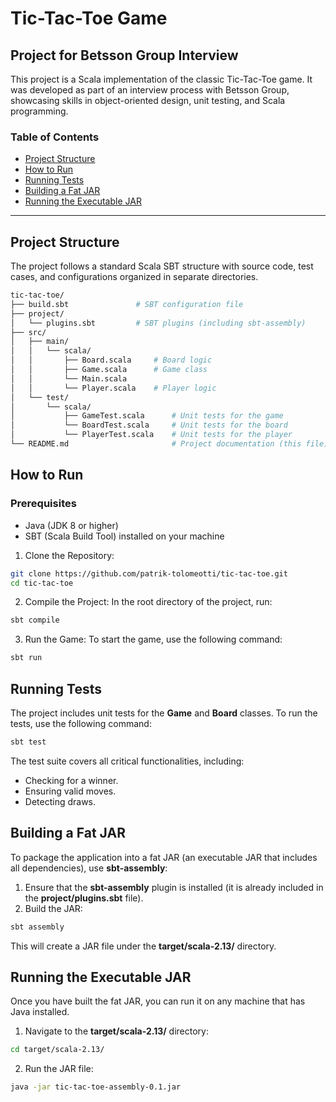 # Tic-Tac-Toe Game

## Project for Betsson Group Interview

This project is a Scala implementation of the classic Tic-Tac-Toe game. It was developed as part of an interview process with Betsson Group, showcasing skills in object-oriented design, unit testing, and Scala programming.

### Table of Contents
- [Project Structure](#project-structure)
- [How to Run](#how-to-run)
- [Running Tests](#running-tests)
- [Building a Fat JAR](#building-a-fat-jar)
- [Running the Executable JAR](#running-the-executable-jar)

---

## Project Structure

The project follows a standard Scala SBT structure with source code, test cases, and configurations organized in separate directories.

```bash
tic-tac-toe/
├── build.sbt               # SBT configuration file
├── project/
│   └── plugins.sbt         # SBT plugins (including sbt-assembly)
├── src/
│   ├── main/
│   │   └── scala/
│   │       ├── Board.scala     # Board logic
│   │       ├── Game.scala      # Game class
│   │       └── Main.scala     
│   │       └── Player.scala    # Player logic
│   └── test/
│       └── scala/
│           ├── GameTest.scala      # Unit tests for the game
│           └── BoardTest.scala     # Unit tests for the board
│           └── PlayerTest.scala    # Unit tests for the player
└── README.md                       # Project documentation (this file)
```

## How to Run
### Prerequisites

- Java (JDK 8 or higher)
- SBT (Scala Build Tool) installed on your machine

1. Clone the Repository:

```bash
git clone https://github.com/patrik-tolomeotti/tic-tac-toe.git
cd tic-tac-toe
```

2. Compile the Project: In the root directory of the project, run:

```bash
sbt compile
```

3. Run the Game: To start the game, use the following command:

```bash
sbt run
```

## Running Tests

The project includes unit tests for the **Game** and **Board** classes. To run the tests, use the following command:

```bash
sbt test
```

The test suite covers all critical functionalities, including:

- Checking for a winner.
- Ensuring valid moves.
- Detecting draws.

## Building a Fat JAR

To package the application into a fat JAR (an executable JAR that includes all dependencies), use **sbt-assembly**:

1. Ensure that the **sbt-assembly** plugin is installed (it is already included in the **project/plugins.sbt** file).
2. Build the JAR:
```bash
sbt assembly
```
This will create a JAR file under the **target/scala-2.13/** directory.

## Running the Executable JAR

Once you have built the fat JAR, you can run it on any machine that has Java installed.

1. Navigate to the **target/scala-2.13/** directory:
```bash
cd target/scala-2.13/
```
2. Run the JAR file:
```bash
java -jar tic-tac-toe-assembly-0.1.jar
```
